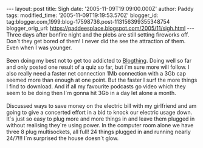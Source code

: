 \-\-- layout: post title: Sigh date: \'2005-11-09T19:09:00.000Z\'
author: Paddy tags: modified\_time: \'2005-11-09T19:19:53.570Z\'
blogger\_id: tag:blogger.com,1999:blog-17598736.post-113156399355348754
blogger\_orig\_url: https://paddeesplace.blogspot.com/2005/11/sigh.html
\-\-- Three days after bonfire night and the plebs are still setting
fireworks off. Don\`t they get bored of them! I never did the see the
attraction of them. Even when I was younger.\
\
Been doing my best not to get too addicted to
[Blogthing](https://www.blogthings.com/). Doing well so far and only
posted one result of a quiz so far, but i\`m sure more will follow. I
also really need a faster net connection 1Mb connection with a 3Gb cap
seemed more than enough at one point. But the faster I surf the more
things I find to download. And if all my favourite podcasts go video
which they seem to be doing then I\`m gonna hit 3Gb in a day let alone a
month.\
\
Discussed ways to save money on the electric bill with my girlfriend and
am going to give a concerted effort in a bid to knock our electric usage
down. It\`s just so easy to plug more and more things in and leave them
plugged in without realising they\`re using power. In the computer room
alone we have three 8 plug multisockets, all full! 24 things plugged in
and running nearly 24/7!!! I\`m surprised the house doesn\`t glow.
